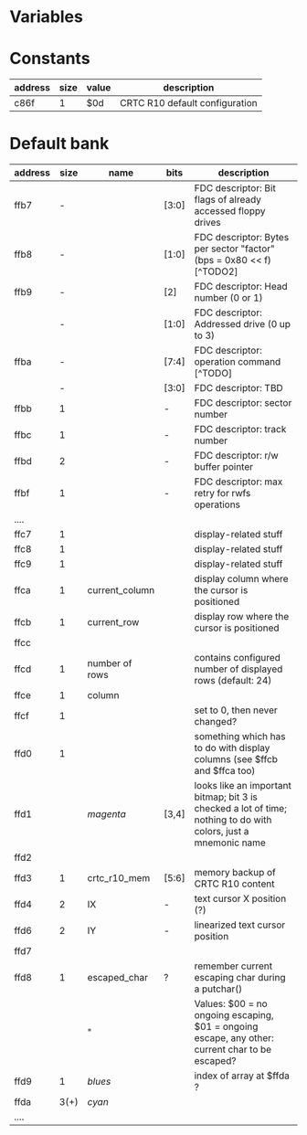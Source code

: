 # Variables

# Constants
| address | size | value | description                    |
| ------- | ---- | ----- | ------------------------------ |
| c86f    | 1    | $0d   | CRTC R10 default configuration |

# Default bank

| address | size | name           | bits  | description                                                                                                     |
| ------- | ---- | -------------- | ----- | --------------------------------------------------------------------------------------------------------------- |
| ffb7    | -    |                | [3:0] | FDC descriptor: Bit flags of already accessed floppy drives                                                     |
| ffb8    | -    |                | [1:0] | FDC descriptor: Bytes per sector "factor" (bps = 0x80 << f) [^TODO2]                                            |
| ffb9    | -    |                | [2]   | FDC descriptor: Head number (0 or 1)                                                                            |
|         | -    |                | [1:0] | FDC descriptor: Addressed drive (0 up to 3)                                                                     |
| ffba    | -    |                | [7:4] | FDC descriptor: operation command [^TODO]                                                                       |
|         | -    |                | [3:0] | FDC descriptor: TBD                                                                                             |
| ffbb    | 1    |                | -     | FDC descriptor: sector number                                                                                   |
| ffbc    | 1    |                | -     | FDC descriptor: track number                                                                                    |
| ffbd    | 2    |                | -     | FDC descriptor: r/w buffer pointer                                                                              |
| ffbf    | 1    |                | -     | FDC descriptor: max retry for rwfs operations                                                                   |
| ....    |      |                |       |                                                                                                                 |
| ffc7    | 1    |                |       | display-related stuff                                                                                           |
| ffc8    | 1    |                |       | display-related stuff                                                                                           |
| ffc9    | 1    |                |       | display-related stuff                                                                                           |
| ffca    | 1    | current_column |       | display column where the cursor is positioned                                                                   |
| ffcb    | 1    | current_row    |       | display row where the cursor is positioned                                                                      |
| ffcc    |      |                |       |                                                                                                                 |
| ffcd    | 1    | number of rows |       | contains configured number of displayed rows (default: 24)                                                      |
| ffce    | 1    | column         |       |                                                                                                                 |
| ffcf    | 1    |                |       | set to 0, then never changed?                                                                                   |
| ffd0    | 1    |                |       | something which has to do with display columns (see $ffcb and $ffca too)                                        |
| ffd1    |      | _magenta_      | [3,4] | looks like an important bitmap; bit 3 is checked a lot of time; nothing to do with colors, just a mnemonic name |
| ffd2    |      |                |       |                                                                                                                 |
| ffd3    | 1    | crtc_r10_mem   | [5:6] | memory backup of CRTC R10 content                                                                               |
| ffd4    | 2    | IX             | -     | text cursor X position (?)                                                                                      |
| ffd6    | 2    | IY             | -     | linearized text cursor position                                                                                 |
| ffd7    |      |                |       |                                                                                                                 |
| ffd8    | 1    | escaped_char   | ?     | remember current escaping char during a putchar()                                                               |
|         |      | "              |       | Values: $00 = no ongoing escaping, $01 = ongoing escape, any other: current char to be escaped?                 |
| ffd9    | 1    | _blues_        |       | index of array at $ffda ?                                                                                       |
| ffda    | 3(+) | _cyan_         |       |                                                                                                                 |
| ....    |      |                |       |                                                                                                                 |
